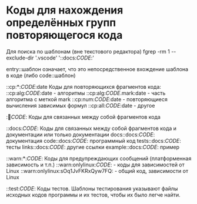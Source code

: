 # Коды для нахождения определённых групп повторяющегося кода

Для поиска по шаблонам (вне текстового редактора)
fgrep -rm 1 --exclude-dir '.vscode' '::docs:_CODE_:'


entry::шаблон означает, что это непосредственное вхождение шаблона в коде (либо code::шаблон)

::cp:*:_CODE_:date
    Коды для повторяющихся фрагментов кода:
        ::cp:alg:_CODE_:date - алгоритмы
        ::cp:alg:_CODE_.mark:date - часть алгоритма с меткой mark
        ::cp:num:_CODE_:date - повторяющиеся вычисления зависимых формул
        ::cp:all:_CODE_:date - другое

::link:_CODE_:
    Коды для связанных между собой фрагментов кода

::docs:_CODE_:
    Коды для связанных между собой фрагментов кода и документации или только документации
    docs::docs:_CODE_:      документация
    code::docs:_CODE_:      программный код
    tests::docs:_CODE_:     тесты
    links::docs:_CODE_:     другие ссылки
    example::docs:_CODE_:   пример


::warn:*:_CODE_:
    Коды для предупреждающих сообщений (платформенная зависимость и т.п.)
    ::warn:onlylinux:_CODE_:    - коды для зависимостей от Linux
    ::warn:onlylinux:sOq1JvFKRxQyw7FQ: - общий код, зависимости от Linux

::test:_CODE_:
    Коды тестов. Шаблоны тестирования указывают файлы исходных кодов программы и их тестов, чтобы их было легче найти.

